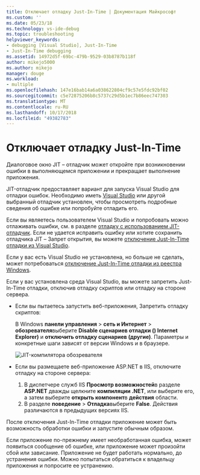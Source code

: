 ```yaml
---
title: Отключает отладку Just-In-Time | Документация Майкрософт
ms.custom: ''
ms.date: 05/23/18
ms.technology: vs-ide-debug
ms.topic: troubleshooting
helpviewer_keywords:
- debugging [Visual Studio], Just-In-Time
- Just-In-Time debugging
ms.assetid: 14972d5f-69bc-479b-9529-03b8787b118f
author: mikejo5000
ms.author: mikejo
manager: douge
ms.workload:
- multiple
ms.openlocfilehash: 147e16bab14a6a038622804cf9c57e5fdc92bf02
ms.sourcegitcommit: c5e72875206b8c5737c29d5b1ec7b86eec747303
ms.translationtype: MT
ms.contentlocale: ru-RU
ms.lasthandoff: 10/17/2018
ms.locfileid: "49382783"
---
```

# <a name="disable-the-just-in-time-debugger"></a>Отключает отладку Just-In-Time 

Диалоговое окно JIT – отладчик может откройте при возникновении ошибки в выполняющемся приложении и прекращает выполнение приложения. 

JIT-отладчик предоставляет вариант для запуска Visual Studio для отладки ошибок. Необходимо иметь [Visual Studio](http://visualstudio.microsoft.com) или другой выбранный отладчик установлен, чтобы просмотреть подробные сведения об ошибке или попробуйте отладить его. 

Если вы являетесь пользователем Visual Studio и попробовать можно отлаживать ошибки, см. в разделе [отладку с использованием JIT-отладчик](../debugger/debug-using-the-just-in-time-debugger.md). Если не удается исправить ошибку или хотите сохранить отладчика JIT – Запрет открытия, вы можете [отключение Just-In-Time отладки из Visual Studio](debug-using-the-just-in-time-debugger.md#BKMK_Enabling). 

Если у вас есть Visual Studio не установлена, но больше не сделать, может потребоваться [отключение Just-In-Time отладки из реестра Windows](debug-using-the-just-in-time-debugger.md#disable-just-in-time-debugging-from-the-windows-registry). 

Если у вас установлена среда Visual Studio, вы можете запретить Just-In-Time отладки, отключив отладку скриптов или отладку на стороне сервера. 

- Если вы пытаетесь запустить веб-приложения, Запретить отладку скриптов:
  
  В Windows **панели управления** > **сеть и Интернет** > **обозревателя**выберите **Disable сценариев отладки () Internet Explorer)** и **отключить отладку сценариев (другие)**. Параметры и конкретные шаги зависят от версии Windows и в браузере.
  
  ![JIT-компилятора обозревателя](../debugger/media/jitinternetoptions.png "JIT браузера")
  
- Если вы размещаете веб-приложение ASP.NET в IIS, отключите отладку на стороне сервера:

  1. В диспетчере служб IIS **Просмотр возможностей**в разделе **ASP.NET** дважды щелкните **компиляции .NET**, или выберите его, а затем выберите **открыть компонент**в **действия** области. 
  1. В разделе **поведение** > **Отладка**выберите **False**. Действия различаются в предыдущих версиях IIS.

После отключения Just-In-Time отладки приложение может быть возможность обработки ошибки и запустите обычным образом. 

Если приложение по-прежнему имеет необработанная ошибка, может появиться сообщение об ошибке, или приложение может произойти сбой или зависание. Приложение не будет работать нормально, до устранения ошибки. Можно попытаться обратиться к владельцу приложения и попросите ее устранению.


